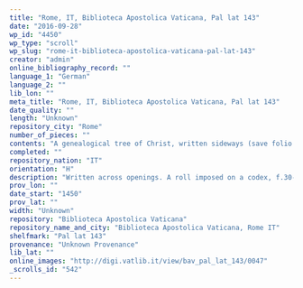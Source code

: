 ```yaml
---
title: "Rome, IT, Biblioteca Apostolica Vaticana, Pal lat 143"
date: "2016-09-28"
wp_id: "4450"
wp_type: "scroll"
wp_slug: "rome-it-biblioteca-apostolica-vaticana-pal-lat-143"
creator: "admin"
online_bibliography_record: ""
language_1: "German"
language_2: ""
lib_lon: ""
meta_title: "Rome, IT, Biblioteca Apostolica Vaticana, Pal lat 143"
date_quality: ""
length: "Unknown"
repository_city: "Rome"
number_of_pieces: ""
contents: "A genealogical tree of Christ, written sideways (save folio 30r), headed “Dis ist ein baum indem man lichtlich des biblisthen hystorien geschicht in gedencken mag.”"
completed: ""
repository_nation: "IT"
orientation: "H"
description: "Written across openings. A roll imposed on a codex, f.30-40, on paper."
prov_lon: ""
date_start: "1450"
prov_lat: ""
width: "Unknown"
repository: "Biblioteca Apostolica Vaticana"
repository_name_and_city: "Biblioteca Apostolica Vaticana, Rome IT"
shelfmark: "Pal lat 143"
provenance: "Unknown Provenance"
lib_lat: ""
online_images: "http://digi.vatlib.it/view/bav_pal_lat_143/0047"
_scrolls_id: "542"
---
```



